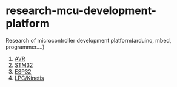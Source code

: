 # research-mcu-development-platform
Research of microcontroller development platform(arduino, mbed, programmer....)

1.  [AVR](./01_avr)
1.  [STM32](./02_stm32)
1.  [ESP32](./03_esp32)
1.  [LPC/Kinetis](./04_lpc_kinetis)
